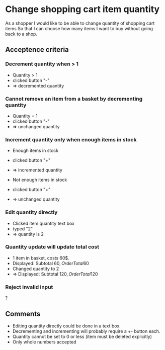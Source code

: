 # Change shopping cart item quantity

As a shopper
I would like to be able to change quantity of shopping cart items
So that I can choose how many items I want to buy without going back to a shop.

## Acceptence criteria

### Decrement quantity when > 1

- Quantity > 1
- clicked button "-"
- => decremented quantity

### Cannot remove an item from a basket by decrementing quantity

- Quantity = 1
- clicked button "-"
- => unchanged quantity

### Increment quantity only when enough items in stock

- Enough items in stock
- clicked button "+"
- => incremented quantity

- Not enough items in stock
- clicked button "+"
- => unchanged quantity

### Edit quantity directly

- Clicked item quantity text box
- typed "2"
- => quantity is 2

### Quantity update will update total cost

- 1 item in basket, costs 60$.
- Displayed: Subtotal 60$, Order Total 60$ 
- Changed quantity to 2
- => Displayed: Subtotal 120$, Order Total 120$ 

### Reject invalid input

?

## Comments

- Editing quantity directly could be done in a text box.
- Decrementing and incrementing will probably require a +- button each.
- Quantity cannot be set to 0 or less (item must be deleted explicitly)
- Only whole numbers accepted